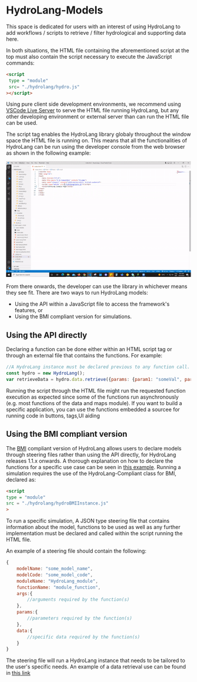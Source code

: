 # HydroLang-Models
This space is dedicated for users with an interest of using HydroLang to add workflows / scripts to retrieve / filter hydrological and supporting data here. 

In both situations, the HTML file containing the aforementioned script at the top must also contain the script necessary to execute the JavaScript commands:

```html
<script
 type = "module"
 src= "./hydrolang/hydro.js"
></script>
```
Using pure client side development environments, we recommend using [VSCode Live Server](https://marketplace.visualstudio.com/items?itemName=ritwickdey.LiveServer) to serve the HTML file running HydroLang, but any other developing environment or external server than can run the HTML file can be used.

The script tag enables the HydroLang library globaly throughout the window space the HTML file is running on. This means that all the functionalities of HydroLang can be run using the developer console from the web browser as shown in the following example:

<p align="center">
 <img src = "https://github.com/uihilab/HydroLang-Models/blob/main/data/img/hydroLang_api_demo.gif" alt="animated" />
</p>

From there onwards, the developer can use the library in whichever means they see fit. There are two ways to run HydroLang models: 

* Using the API within a JavaScript file to access the framework's features, or 
* Using the BMI compliant version for simulations.

## Using the API directly

Declaring a function can be done either within an HTML script tag or through an external file that contains the functions. For example:

```javascript
//A HydroLang instance must be declared previous to any function call.
const hydro = new HydroLang();
var retrieveData = hydro.data.retrieve({params: {param1: "someVal", param2: "someVal"}, args:{arg1: "someVal", arg2: "someVal"})
```

Running the script through the HTML file might run the requested function execution as expected since some of the functions run asynchronously (e.g. most functions of the data and maps module). If you want to build a specific application, you can use the functions embedded a sourcee for running code in buttons, tags,UI aiding 

## Using the BMI compliant version

The [BMI](https://csdms.colorado.edu/wiki/BMI) compliant version of HydroLang allows users to declare models through steering files rather than using the API directly, for HydroLang releases 1.1.x onwards. A thorough explanation on how to declare the functions for a specific use case can be seen in [this example](https://github.com/uihilab/HydroLang/tree/master/hydrolang/bmi-implementation). Running a simulation requires the use of the HydroLang-Compliant class for BMI, declared as:

```html
<script
type = "module"
src = "./hydrolang/hydroBMIInstance.js"
> 
```

To run a specific simulation, A JSON type steering file that contains information about the model, functions to be used as well as any further implementation must be declared and called within the script running the HTML file.

An example of a steering file should contain the following:

```javascript
{
    modelName: "some_model_name",
    modelCode: "some_model_code",
    moduleName: "HydroLang_module",
    functionName: "module_function",
    args:{
        //arguments required by the function(s)
    },
    params:{
        //parameters required by the function(s)
    },
    data:{
        //specific data required by the function(s)
    }
}
```

The steering file will run a HydroLang instance that needs to be tailored to the user's specific needs. An example of a data retrieval use can be found in [this link](https://github.com/uihilab/HydroLang/tree/master/hydrolang/bmi-implementation/case-study)